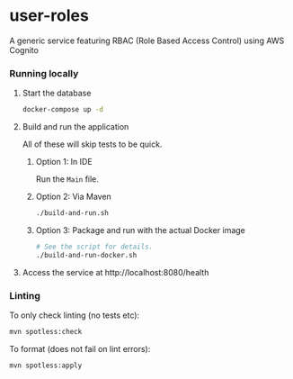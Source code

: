 # user-roles

A generic service featuring RBAC (Role Based Access Control) using AWS Cognito

### Running locally

1. Start the database

   ```bash
   docker-compose up -d
   ```

1. Build and run the application

   All of these will skip tests to be quick.

    1. Option 1: In IDE

       Run the `Main` file.

    1. Option 2: Via Maven

       ```bash
       ./build-and-run.sh
       ```

    1. Option 3: Package and run with the actual Docker image

       ```bash
       # See the script for details.
       ./build-and-run-docker.sh
       ```

1. Access the service at http://localhost:8080/health

### Linting

To only check linting (no tests etc):

```bash
mvn spotless:check
```

To format (does not fail on lint errors):

```bash
mvn spotless:apply
```
